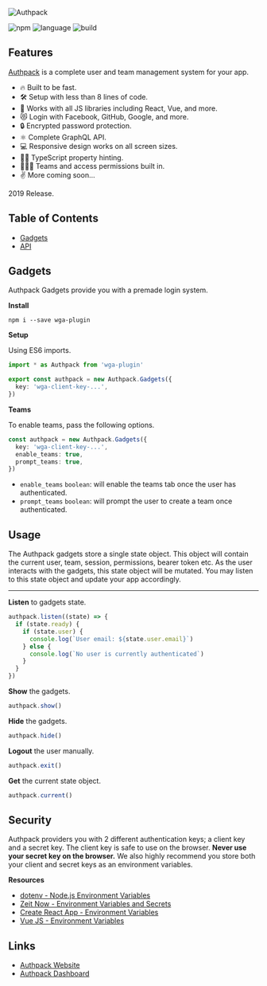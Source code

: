 ![Authpack](https://raw.githubusercontent.com/jackrobertscott/authpack/master/docs/assets/banner.png)

![npm](https://img.shields.io/npm/v/wga-plugin) ![language](https://img.shields.io/badge/language-typescript-blue) ![build](https://img.shields.io/badge/build-passing-green)

## Features

[Authpack](https://authpack.io) is a complete user and team management system for your app.

- 🔥 Built to be fast.
- 🛠 Setup with less than 8 lines of code.
- 🎉 Works with all JS libraries including React, Vue, and more.
- 😻 Login with Facebook, GitHub, Google, and more.
- 🔒 Encrypted password protection.
- ⚛️ Complete GraphQL API.
- 💻 Responsive design works on all screen sizes.
- 👨‍💻 TypeScript property hinting.
- 👩‍👧‍👦 Teams and access permissions built in.
- ✌️ More coming soon...

2019 Release.

## Table of Contents

- [Gadgets](#gadgets)
- [API](#api)

## Gadgets

Authpack Gadgets provide you with a premade login system.

**Install**

```shell
npm i --save wga-plugin
```

**Setup**

Using ES6 imports.

```ts
import * as Authpack from 'wga-plugin'

export const authpack = new Authpack.Gadgets({
  key: 'wga-client-key-...',
})
```

**Teams**

To enable teams, pass the following options.

```ts
const authpack = new Authpack.Gadgets({
  key: 'wga-client-key-...',
  enable_teams: true,
  prompt_teams: true,
})
```

- `enable_teams` `boolean`: will enable the teams tab once the user has authenticated.
- `prompt_teams` `boolean`: will prompt the user to create a team once authenticated.

## Usage

The Authpack gadgets store a single state object. This object will contain the current user, team, session, permissions, bearer token etc. As the user interacts with the gadgets, this state object will be mutated. You may listen to this state object and update your app accordingly.

---

**Listen** to gadgets state.

```ts
authpack.listen((state) => {
  if (state.ready) {
    if (state.user) {
      console.log(`User email: ${state.user.email}`)
    } else {
      console.log(`No user is currently authenticated`)
    }
  }
})
```

**Show** the gadgets.

```ts
authpack.show()
```

**Hide** the gadgets.

```ts
authpack.hide()
```

**Logout** the user manually.

```ts
authpack.exit()
```

**Get** the current state object.

```ts
authpack.current()
```

## Security

Authpack providers you with 2 different authentication keys; a client key and a secret key. The client key is safe to use on the browser. **Never use your secret key on the browser.** We also highly recommend you store both your client and secret keys as an environment variables.

**Resources**

- [dotenv - Node.js Environment Variables](https://www.npmjs.com/package/dotenv)
- [Zeit Now - Environment Variables and Secrets](https://zeit.co/docs/v2/environment-variables-and-secrets)
- [Create React App - Environment Variables](https://create-react-app.dev/docs/adding-custom-environment-variables/)
- [Vue JS - Environment Variables](https://cli.vuejs.org/guide/mode-and-env.html)

## Links

- [Authpack Website](https://authpack.io)
- [Authpack Dashboard](https://v1.authpack.io)